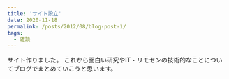 ```yaml
---
title: 'サイト設立'
date: 2020-11-18
permalink: /posts/2012/08/blog-post-1/
tags:
  - 雑談
---
```


サイト作りました。
これから面白い研究やIT・リモセンの技術的なことについてブログでまとめていこうと思います。

